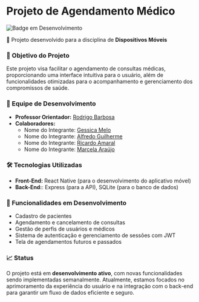 # Projeto de Agendamento Médico  
![Badge em Desenvolvimento](http://img.shields.io/static/v1?label=STATUS&message=EM%20DESENVOLVIMENTO&color=GREEN&style=for-the-badge)

📱 Projeto desenvolvido para a disciplina de **Dispositivos Móveis**

### 🎯 Objetivo do Projeto
Este projeto visa facilitar o agendamento de consultas médicas, proporcionando uma interface intuitiva para o usuário, além de funcionalidades otimizadas para o acompanhamento e gerenciamento dos compromissos de saúde.

### 👥 Equipe de Desenvolvimento
- **Professor Orientador:** [Rodrigo Barbosa](https://github.com/rodrigobarbosa)
- **Colaboradores:**
  - Nome do Integrante: [Gessica Melo](https://github.com/Gessymelo)
  - Nome do Integrante: [Alfredo Guilherme](https://github.com/alfredogog)
  - Nome do Integrante: [Ricardo Amaral](https://github.com/RicardoAPAmaral)
  - Nome do Integrante: [Marcela Araújo ](https://github.com/Marcella-acrg)

### 🛠️ Tecnologias Utilizadas
- **Front-End:** React Native (para o desenvolvimento do aplicativo móvel)
- **Back-End:**: Express (para a API), SQLite (para o banco de dados)



### 🚧 Funcionalidades em Desenvolvimento
- Cadastro de pacientes
- Agendamento e cancelamento de consultas
- Gestão de perfis de usuários e médicos
- Sistema de autenticação e gerenciamento de sessões com JWT
- Tela de agendamentos futuros e passados


### 📈 Status

O projeto está em **desenvolvimento ativo**, com novas funcionalidades sendo implementadas semanalmente. Atualmente, estamos focados no aprimoramento da experiência do usuário e na integração com o back-end para garantir um fluxo de dados eficiente e seguro.



